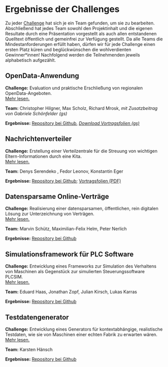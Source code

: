 # Ergebnisse der Challenges

Zu jeder [Challenge](/challenges) hat sich je ein Team gefunden, um sie zu bearbeiten. Abschließend hat jedes Team sowohl den Projektinhalt und die eigenen Resultate durch eine Präsentation vorgestellt als auch allen entstandenen Quelltext öffentlich und gemeinfrei zur Verfügung gestellt. Da alle Teams die Mindestanforderungen erfüllt haben, dürfen wir für jede Challenge einen ersten Platz küren und beglückwünschen die wohlverdienten Gewinner*innen! Nachfolgend werden die Teilnehmenden jeweils alphabetisch aufgezählt.

## OpenData-Anwendung

**Challenge:** Evaluation und praktische Erschließung von regionalen OpenData-Angeboten.  
[Mehr lesen.](/challenge/doev1)

**Team:** Christopher Hilgner, Max Scholz, Richard Mrosk, *mit Zusatzbeitrag von Gabriele Schönfelder (gs)*

**Ergebnisse:** [Repository bei Github](https://github.com/EtheriousNight/Hackathon-2022), *[Download Vortragsfolien (gs)](/slides-open-data-gs.pptx)*

## Nachrichtenverteiler

**Challenge:** Erstellung einer Verteilzentrale für die Streuung von wichtigen Eltern-Informationen durch eine Kita.  
[Mehr lesen.](/challenge/fmsg1)

**Team:** Denys Serendeko , Fedor Leonov, Konstantin Eger

**Ergebnisse:** [Repository bei Github](https://github.com/KonstantinEger/hackathon-2022); [Vortragsfolien (PDF)](https://raw.githubusercontent.com/KonstantinEger/hackathon-2022/main/Hackathon%20GR%2022.pdf)

## Datensparsame Online-Verträge

**Challenge:** Realisierung einer datensparsamen, öffentlichen, rein digitalen Lösung zur Unterzeichnung von Verträgen.  
[Mehr lesen.](/challenge/sedna1)

**Team:** Marvin Schütz, Maximilian-Felix Helm, Peter Nerlich

**Ergebnisse:** [Repository bei Github](https://github.com/Max-F-Helm/Signage)

## Simulationsframework für PLC Software

**Challenge:** Entwicklung eines Frameworks zur Simulation des Verhaltens von Maschinen als Gegenstück zur simulierten Steuerungssoftware PLCSIM.  
[Mehr lesen.](/challenge/zeiss1)

**Team:** Eduard Haas, Jonathan Zopf, Julian Kirsch, Lukas Karras

**Ergebnisse:** [Repository bei Github](https://github.com/JonathanZopf/Hackaton2022)

## Testdatengenerator

**Challenge:** Entwicklung eines Generators für kontextabhängige, realistische Testdaten, wie sie von Maschinen einer echten Fabrik zu erwarten wären.  
[Mehr lesen.](/challenge/zeiss2)

**Team:** Karsten Hänsch

**Ergebnisse:** [Repository bei Github](https://github.com/PHIsixx/testdatageneration-hackathon22/)
